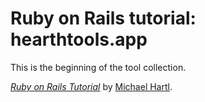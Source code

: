 # Ruby on Rails tutorial: hearthtools.app

This is the beginning of the tool collection.

[*Ruby on Rails Tutorial*](http://railstutorial.org/)
by [Michael Hartl](http://michaelhartl.com/).